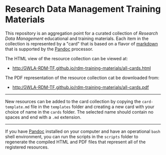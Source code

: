 # Research Data Management Training Materials

This repository is an aggregation point for a curated collection of *Research Data Management* educational and training materials. Each item in the collection is represented by a "card" that is based on a flavor of [markdown](https://daringfireball.net/projects/markdown/syntax) that is supported by the [Pandoc](https://pandoc.org/MANUAL.html) processor. 

The HTML view of the resource collection can be viewed at: 
* [http:/GWLA-RDM-TF.github.io/rdm-training-materials/all-cards.html](http:/GWLA-RDM-TF.github.io/rdm-training-materials/all-cards.html)

The PDF representation of the resource collection cat be downloaded from: 
* [http:/GWLA-RDM-TF.github.io/rdm-training-materials/all-cards.pdf](http:/GWLA-RDM-TF.github.io/rdm-training-materials/all-cards.pdf)

----------------------

New resources can be added to the card collection by copying the `card-template.md` file in the `templates` folder and creating a new card with your choice of name in the `cards` folder. The selected name should contain no spaces and end with a `.md` extension. 

----------------------

If you have [Pandoc](https://pandoc.org/MANUAL.html) installed on your computer and have an operational `bash` shell environment, you can run the scripts in the `scripts` folder to regenerate the compiled HTML and PDF files that represent all of the registered resources. 



